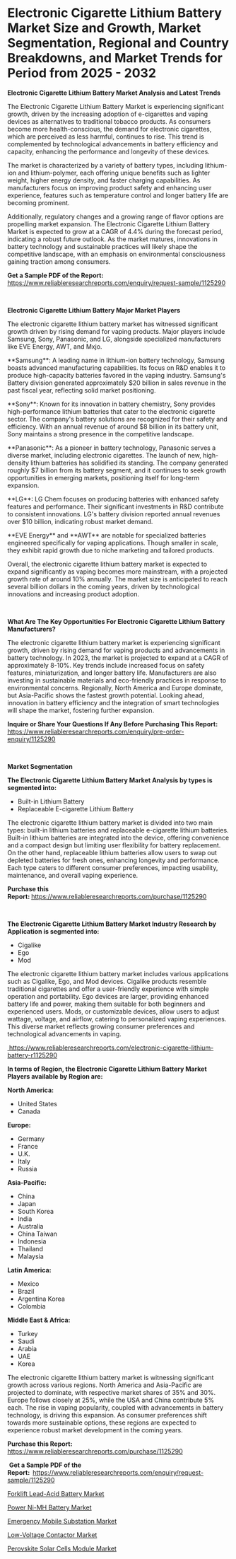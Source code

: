 <p><h1>Electronic Cigarette Lithium Battery Market Size and Growth, Market Segmentation, Regional and Country Breakdowns, and Market Trends for Period from 2025 -  2032</h1></p><p><strong>Electronic Cigarette Lithium Battery Market Analysis and Latest Trends</strong></p>
<p><p>The Electronic Cigarette Lithium Battery Market is experiencing significant growth, driven by the increasing adoption of e-cigarettes and vaping devices as alternatives to traditional tobacco products. As consumers become more health-conscious, the demand for electronic cigarettes, which are perceived as less harmful, continues to rise. This trend is complemented by technological advancements in battery efficiency and capacity, enhancing the performance and longevity of these devices.</p><p>The market is characterized by a variety of battery types, including lithium-ion and lithium-polymer, each offering unique benefits such as lighter weight, higher energy density, and faster charging capabilities. As manufacturers focus on improving product safety and enhancing user experience, features such as temperature control and longer battery life are becoming prominent.</p><p>Additionally, regulatory changes and a growing range of flavor options are propelling market expansion. The Electronic Cigarette Lithium Battery Market is expected to grow at a CAGR of 4.4% during the forecast period, indicating a robust future outlook. As the market matures, innovations in battery technology and sustainable practices will likely shape the competitive landscape, with an emphasis on environmental consciousness gaining traction among consumers.</p></p>
<p><strong>Get a Sample PDF of the Report:&nbsp;</strong> <a href="https://www.reliableresearchreports.com/enquiry/request-sample/1125290?utm_campaign=40&utm_medium=2&utm_source=Github&utm_content=ia&utm_term=14022025&utm_id=electronic-cigarette-lithium-battery">https://www.reliableresearchreports.com/enquiry/request-sample/1125290</a></p>
<p>&nbsp;</p>
<p><strong>Electronic Cigarette Lithium Battery Major Market Players</strong></p>
<p><p>The electronic cigarette lithium battery market has witnessed significant growth driven by rising demand for vaping products. Major players include Samsung, Sony, Panasonic, and LG, alongside specialized manufacturers like EVE Energy, AWT, and Mxjo.</p><p>**Samsung**: A leading name in lithium-ion battery technology, Samsung boasts advanced manufacturing capabilities. Its focus on R&D enables it to produce high-capacity batteries favored in the vaping industry. Samsung's Battery division generated approximately $20 billion in sales revenue in the past fiscal year, reflecting solid market positioning.</p><p>**Sony**: Known for its innovation in battery chemistry, Sony provides high-performance lithium batteries that cater to the electronic cigarette sector. The company's battery solutions are recognized for their safety and efficiency. With an annual revenue of around $8 billion in its battery unit, Sony maintains a strong presence in the competitive landscape.</p><p>**Panasonic**: As a pioneer in battery technology, Panasonic serves a diverse market, including electronic cigarettes. The launch of new, high-density lithium batteries has solidified its standing. The company generated roughly $7 billion from its battery segment, and it continues to seek growth opportunities in emerging markets, positioning itself for long-term expansion.</p><p>**LG**: LG Chem focuses on producing batteries with enhanced safety features and performance. Their significant investments in R&D contribute to consistent innovations. LG's battery division reported annual revenues over $10 billion, indicating robust market demand.</p><p>**EVE Energy** and **AWT** are notable for specialized batteries engineered specifically for vaping applications. Though smaller in scale, they exhibit rapid growth due to niche marketing and tailored products.</p><p>Overall, the electronic cigarette lithium battery market is expected to expand significantly as vaping becomes more mainstream, with a projected growth rate of around 10% annually. The market size is anticipated to reach several billion dollars in the coming years, driven by technological innovations and increasing product adoption.</p></p>
<p>&nbsp;</p>
<p><strong>What Are The Key Opportunities For Electronic Cigarette Lithium Battery Manufacturers?</strong></p>
<p><p>The electronic cigarette lithium battery market is experiencing significant growth, driven by rising demand for vaping products and advancements in battery technology. In 2023, the market is projected to expand at a CAGR of approximately 8-10%. Key trends include increased focus on safety features, miniaturization, and longer battery life. Manufacturers are also investing in sustainable materials and eco-friendly practices in response to environmental concerns. Regionally, North America and Europe dominate, but Asia-Pacific shows the fastest growth potential. Looking ahead, innovation in battery efficiency and the integration of smart technologies will shape the market, fostering further expansion.</p></p>
<p><strong>Inquire or Share Your Questions If Any Before Purchasing This Report:</strong> <a href="https://www.reliableresearchreports.com/enquiry/pre-order-enquiry/1125290?utm_campaign=40&utm_medium=2&utm_source=Github&utm_content=ia&utm_term=14022025&utm_id=electronic-cigarette-lithium-battery">https://www.reliableresearchreports.com/enquiry/pre-order-enquiry/1125290</a></p>
<p>&nbsp;</p>
<p><strong>Market Segmentation</strong></p>
<p><strong>The Electronic Cigarette Lithium Battery Market Analysis by types is segmented into:</strong></p>
<p><ul><li>Built-in Lithium Battery</li><li>Replaceable E-cigarette Lithium Battery</li></ul></p>
<p><p>The electronic cigarette lithium battery market is divided into two main types: built-in lithium batteries and replaceable e-cigarette lithium batteries. Built-in lithium batteries are integrated into the device, offering convenience and a compact design but limiting user flexibility for battery replacement. On the other hand, replaceable lithium batteries allow users to swap out depleted batteries for fresh ones, enhancing longevity and performance. Each type caters to different consumer preferences, impacting usability, maintenance, and overall vaping experience.</p></p>
<p><strong>Purchase this Report:&nbsp;</strong><a href="https://www.reliableresearchreports.com/purchase/1125290?utm_campaign=40&utm_medium=2&utm_source=Github&utm_content=ia&utm_term=14022025&utm_id=electronic-cigarette-lithium-battery">https://www.reliableresearchreports.com/purchase/1125290</a></p>
<p>&nbsp;</p>
<p><strong>The Electronic Cigarette Lithium Battery Market Industry Research by Application is segmented into:</strong></p>
<p><ul><li>Cigalike</li><li>Ego</li><li>Mod</li></ul></p>
<p><p>The electronic cigarette lithium battery market includes various applications such as Cigalike, Ego, and Mod devices. Cigalike products resemble traditional cigarettes and offer a user-friendly experience with simple operation and portability. Ego devices are larger, providing enhanced battery life and power, making them suitable for both beginners and experienced users. Mods, or customizable devices, allow users to adjust wattage, voltage, and airflow, catering to personalized vaping experiences. This diverse market reflects growing consumer preferences and technological advancements in vaping.</p></p>
<p><a href="https://www.reliableresearchreports.com/electronic-cigarette-lithium-battery-r1125290?utm_campaign=40&utm_medium=2&utm_source=Github&utm_content=ia&utm_term=14022025&utm_id=electronic-cigarette-lithium-battery">&nbsp;https://www.reliableresearchreports.com/electronic-cigarette-lithium-battery-r1125290</a></p>
<p><strong>In terms of Region, the Electronic Cigarette Lithium Battery Market Players available by Region are:</strong></p>
<p>
    <p> <strong> North America: </strong>
        <ul>
            <li>United States</li>
            <li>Canada</li>
        </ul>
        </p> 
    <p> <strong> Europe: </strong>
        <ul>
            <li>Germany</li>
            <li>France</li>
            <li>U.K.</li>
            <li>Italy</li>
            <li>Russia</li>
        </ul>
        </p> 
    <p> <strong> Asia-Pacific: </strong>
        <ul>
            <li>China</li>
            <li>Japan</li>
            <li>South Korea</li>
            <li>India</li>
            <li>Australia</li>
            <li>China Taiwan</li>
            <li>Indonesia</li>
            <li>Thailand</li>
            <li>Malaysia</li>
        </ul>
        </p> 
    <p> <strong> Latin America: </strong>
        <ul>
            <li>Mexico</li>
            <li>Brazil</li>
            <li>Argentina Korea</li>
            <li>Colombia</li>
        </ul>
        </p> 
    <p> <strong> Middle East & Africa: </strong>
        <ul>
            <li>Turkey</li>
            <li>Saudi</li>
            <li>Arabia</li>
            <li>UAE</li>
            <li>Korea</li>
        </ul>
    </p>
    </p>
<p><p>The electronic cigarette lithium battery market is witnessing significant growth across various regions. North America and Asia-Pacific are projected to dominate, with respective market shares of 35% and 30%. Europe follows closely at 25%, while the USA and China contribute 5% each. The rise in vaping popularity, coupled with advancements in battery technology, is driving this expansion. As consumer preferences shift towards more sustainable options, these regions are expected to experience robust market development in the coming years.</p></p>
<p><strong>Purchase this Report: </strong><a href="https://www.reliableresearchreports.com/purchase/1125290?utm_campaign=40&utm_medium=2&utm_source=Github&utm_content=ia&utm_term=14022025&utm_id=electronic-cigarette-lithium-battery">https://www.reliableresearchreports.com/purchase/1125290</a></p>
<p>&nbsp;<strong>Get a Sample PDF of the Report:&nbsp;&nbsp;</strong><a href="https://www.reliableresearchreports.com/enquiry/request-sample/1125290?utm_campaign=40&utm_medium=2&utm_source=Github&utm_content=ia&utm_term=14022025&utm_id=electronic-cigarette-lithium-battery">https://www.reliableresearchreports.com/enquiry/request-sample/1125290</a></p>
<p><strong></strong></p>
<p><p><a href="https://github.com/giblydirani3/Market-Research-Report-List-1/blob/main/forklift-lead-acid-battery-market.md?utm_campaign=40&utm_medium=2&utm_source=Github&utm_content=ia&utm_term=14022025&utm_id=electronic-cigarette-lithium-battery">Forklift Lead-Acid Battery Market</a></p><p><a href="https://github.com/voigttyagi/Market-Research-Report-List-1/blob/main/power-ni-mh-battery-market.md?utm_campaign=40&utm_medium=2&utm_source=Github&utm_content=ia&utm_term=14022025&utm_id=electronic-cigarette-lithium-battery">Power Ni-MH Battery Market</a></p><p><a href="https://github.com/sderolza/Market-Research-Report-List-1/blob/main/emergency-mobile-substation-market.md?utm_campaign=40&utm_medium=2&utm_source=Github&utm_content=ia&utm_term=14022025&utm_id=electronic-cigarette-lithium-battery">Emergency Mobile Substation Market</a></p><p><a href="https://github.com/daphnyvashdi/Market-Research-Report-List-1/blob/main/low-voltage-contactor-market.md?utm_campaign=40&utm_medium=2&utm_source=Github&utm_content=ia&utm_term=14022025&utm_id=electronic-cigarette-lithium-battery">Low-Voltage Contactor Market</a></p><p><a href="https://github.com/ijffseandy/Market-Research-Report-List-1/blob/main/perovskite-solar-cells-module-market.md?utm_campaign=40&utm_medium=2&utm_source=Github&utm_content=ia&utm_term=14022025&utm_id=electronic-cigarette-lithium-battery">Perovskite Solar Cells Module Market</a></p></p>